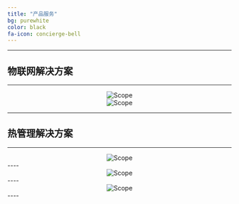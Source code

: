 ```yaml
---
title: "产品服务"
bg: purewhite
color: black
fa-icon: concierge-bell
---
```


<style>
    #details .fa-stack {
        color: #428bca;
    }

    #details h5.icon-title {
        color: #428bca;
    }

</style>


----
## 物联网解决方案 
----
<div style='text-align:center'>
<img class="img-sponsor" alt="Scope" src="{{ site.baseurl }}/img/iot.png" style=" ">
</div>

<div style='text-align:center'>
<img class="img-sponsor" alt="Scope" src="{{ site.baseurl }}/img/iotII.png" style=" ">
</div>


----

## 热管理解决方案
----
<div style='text-align:center'>
<img class="img-sponsor" alt="Scope" src="{{ site.baseurl }}/img/thermal.png" style=" ">
</div>
----
<div style='text-align:center'>
<img class="img-sponsor" alt="Scope" src="{{ site.baseurl }}/img/thermalII.png" style=" ">
</div>
----
<div style='text-align:center'>
<img class="img-sponsor" alt="Scope" src="{{ site.baseurl }}/img/thermalIII.png" style=" ">
</div>
----






